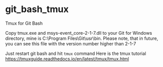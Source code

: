 # git_bash_tmux
Tmux for Git Bash

Copy tmux.exe and msys-event_core-2-1-7.dll to your Git for Windows directory, mine is C:\Program Files\Git\usr\bin. Please note, that in future, you can see this file with the version number higher than 2-1-7

Just restart git bash and hit `tmux` command
Here is the tmux tutorial
https://tmuxguide.readthedocs.io/en/latest/tmux/tmux.html
